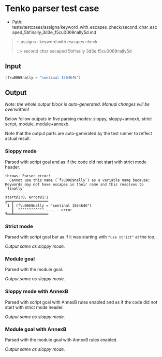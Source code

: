 # Tenko parser test case

- Path: tests/testcases/assigns/keyword_with_escapes_check/second_char_escaped_5bfinally_3d3e_f5cu0069nally5d.md

> :: assigns : keyword with escapes check
>
> ::> second char escaped 5bfinally 3d3e f5cu0069nally5d

## Input

`````js
(f\u0069nally = "sentinal 1564646")
`````

## Output

_Note: the whole output block is auto-generated. Manual changes will be overwritten!_

Below follow outputs in five parsing modes: sloppy, sloppy+annexb, strict script, module, module+annexb.

Note that the output parts are auto-generated by the test runner to reflect actual result.

### Sloppy mode

Parsed with script goal and as if the code did not start with strict mode header.

`````
throws: Parser error!
  Cannot use this name (`f\u0069nally`) as a variable name because: Keywords may not have escapes in their name and this resolves to `finally`

start@1:0, error@1:1
╔══╦════════════════
 1 ║ (f\u0069nally = "sentinal 1564646")
   ║  ^^^^^^^^^^^^------- error
╚══╩════════════════

`````

### Strict mode

Parsed with script goal but as if it was starting with `"use strict"` at the top.

_Output same as sloppy mode._

### Module goal

Parsed with the module goal.

_Output same as sloppy mode._

### Sloppy mode with AnnexB

Parsed with script goal with AnnexB rules enabled and as if the code did not start with strict mode header.

_Output same as sloppy mode._

### Module goal with AnnexB

Parsed with the module goal with AnnexB rules enabled.

_Output same as sloppy mode._
